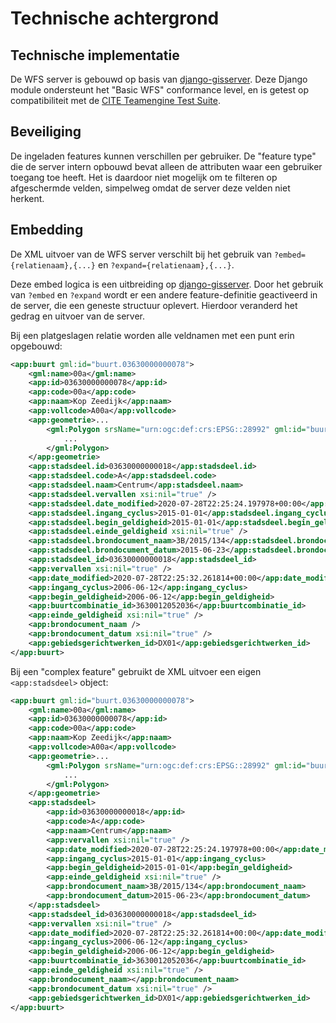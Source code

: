 # Technische achtergrond

## Technische implementatie

De WFS server is gebouwd op basis van
[django-gisserver](https://django-gisserver.readthedocs.io). Deze Django
module ondersteunt het "Basic WFS" conformance level, en is getest op
compatibiliteit met de [CITE Teamengine Test
Suite](https://cite.opengeospatial.org/teamengine/).

## Beveiliging

De ingeladen features kunnen verschillen per gebruiker. De "feature
type" die de server intern opbouwd bevat alleen de attributen waar een
gebruiker toegang toe heeft. Het is daardoor niet mogelijk om te
filteren op afgeschermde velden, simpelweg omdat de server deze velden
niet herkent.

## Embedding

De XML uitvoer van de WFS server verschilt bij het gebruik van
`?embed={relatienaam},{...}` en `?expand={relatienaam},{...}`.

Deze embed logica is een uitbreiding op
[django-gisserver](https://django-gisserver.readthedocs.io). Door het
gebruik van `?embed` en `?expand` wordt er een andere feature-definitie
geactiveerd in de server, die een geneste structuur oplevert. Hierdoor
veranderd het gedrag en uitvoer van de server.

Bij een platgeslagen relatie worden alle veldnamen met een punt erin
opgebouwd:

``` xml
<app:buurt gml:id="buurt.03630000000078">
    <gml:name>00a</gml:name>
    <app:id>03630000000078</app:id>
    <app:code>00a</app:code>
    <app:naam>Kop Zeedijk</app:naam>
    <app:vollcode>A00a</app:vollcode>
    <app:geometrie>...
        <gml:Polygon srsName="urn:ogc:def:crs:EPSG::28992" gml:id="buurt.03630000000078.1">
            ...
        </gml:Polygon>
    </app:geometrie>
    <app:stadsdeel.id>03630000000018</app:stadsdeel.id>
    <app:stadsdeel.code>A</app:stadsdeel.code>
    <app:stadsdeel.naam>Centrum</app:stadsdeel.naam>
    <app:stadsdeel.vervallen xsi:nil="true" />
    <app:stadsdeel.date_modified>2020-07-28T22:25:24.197978+00:00</app:stadsdeel.date_modified>
    <app:stadsdeel.ingang_cyclus>2015-01-01</app:stadsdeel.ingang_cyclus>
    <app:stadsdeel.begin_geldigheid>2015-01-01</app:stadsdeel.begin_geldigheid>
    <app:stadsdeel.einde_geldigheid xsi:nil="true" />
    <app:stadsdeel.brondocument_naam>3B/2015/134</app:stadsdeel.brondocument_naam>
    <app:stadsdeel.brondocument_datum>2015-06-23</app:stadsdeel.brondocument_datum>
    <app:stadsdeel_id>03630000000018</app:stadsdeel_id>
    <app:vervallen xsi:nil="true" />
    <app:date_modified>2020-07-28T22:25:32.261814+00:00</app:date_modified>
    <app:ingang_cyclus>2006-06-12</app:ingang_cyclus>
    <app:begin_geldigheid>2006-06-12</app:begin_geldigheid>
    <app:buurtcombinatie_id>3630012052036</app:buurtcombinatie_id>
    <app:einde_geldigheid xsi:nil="true" />
    <app:brondocument_naam />
    <app:brondocument_datum xsi:nil="true" />
    <app:gebiedsgerichtwerken_id>DX01</app:gebiedsgerichtwerken_id>
</app:buurt>
```

Bij een "complex feature" gebruikt de XML uitvoer een eigen
`<app:stadsdeel>` object:

``` xml
<app:buurt gml:id="buurt.03630000000078">
    <gml:name>00a</gml:name>
    <app:id>03630000000078</app:id>
    <app:code>00a</app:code>
    <app:naam>Kop Zeedijk</app:naam>
    <app:vollcode>A00a</app:vollcode>
    <app:geometrie>...
        <gml:Polygon srsName="urn:ogc:def:crs:EPSG::28992" gml:id="buurt.03630000000078.1">
            ...
        </gml:Polygon>
    </app:geometrie>
    <app:stadsdeel>
        <app:id>03630000000018</app:id>
        <app:code>A</app:code>
        <app:naam>Centrum</app:naam>
        <app:vervallen xsi:nil="true" />
        <app:date_modified>2020-07-28T22:25:24.197978+00:00</app:date_modified>
        <app:ingang_cyclus>2015-01-01</app:ingang_cyclus>
        <app:begin_geldigheid>2015-01-01</app:begin_geldigheid>
        <app:einde_geldigheid xsi:nil="true" />
        <app:brondocument_naam>3B/2015/134</app:brondocument_naam>
        <app:brondocument_datum>2015-06-23</app:brondocument_datum>
    </app:stadsdeel>
    <app:stadsdeel_id>03630000000018</app:stadsdeel_id>
    <app:vervallen xsi:nil="true" />
    <app:date_modified>2020-07-28T22:25:32.261814+00:00</app:date_modified>
    <app:ingang_cyclus>2006-06-12</app:ingang_cyclus>
    <app:begin_geldigheid>2006-06-12</app:begin_geldigheid>
    <app:buurtcombinatie_id>3630012052036</app:buurtcombinatie_id>
    <app:einde_geldigheid xsi:nil="true" />
    <app:brondocument_naam></app:brondocument_naam>
    <app:brondocument_datum xsi:nil="true" />
    <app:gebiedsgerichtwerken_id>DX01</app:gebiedsgerichtwerken_id>
</app:buurt>
```
